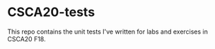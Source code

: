 # CSCA20-tests
This repo contains the unit tests I've written for labs and exercises in CSCA20 F18.
